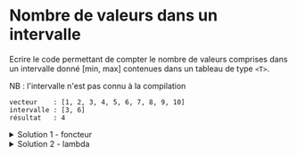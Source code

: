 # Nombre de valeurs dans un intervalle

Ecrire le code permettant de compter le nombre de valeurs comprises dans un intervalle donné [min, max] contenues dans un tableau de type `<T>`.

NB : l'intervalle n'est pas connu à la compilation

~~~
vecteur    : [1, 2, 3, 4, 5, 6, 7, 8, 9, 10]
intervalle : [3, 6]
résultat   : 4
~~~

<details>
<summary>Solution 1 - foncteur</summary>

~~~cpp
#include <iostream>
#include <algorithm>
#include <vector>
#include <span>

using namespace std;

//---------------------------------------------------------
template <typename T>
ostream& operator<< (ostream& os, span<T> s) {
   os << "[";
   for (size_t i=0; i<s.size(); ++i) {
      if (i) os << ", ";
      os << s[i];
   }
   return os << "]";
}

//---------------------------------------------------------
template <typename T>
struct entre {
   const T& min;
   const T& max;
   bool operator() (const T& e) { return e >= min and e <= max; }
};

//---------------------------------------------------------
int main() {

   vector v {1, 2, 3, 4, 5, 6, 7, 8, 9, 10};
   cout << span(v) << endl;

   cout << count_if(v.begin(), v.end(), entre<int>{3, 6});
}
~~~

</details>

<details>
<summary>Solution 2 - lambda</summary>

~~~cpp
int min=3,
    max=6;
    
cout << count_if(v.begin(), v.end(),
                 [min, max](int e) {return e >= min and e <= max; });
~~~

</details>